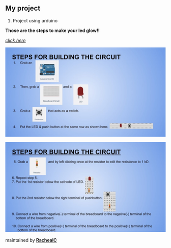 ## My project

1. Project using arduino

**Those are the steps to make your led  glow!!**

[_click here_](https://www.instructables.com/Arduino-Simulation-Using-Tinkercad-Circuit/)

![STEPS](https://github.com/Racheal-c/HappyLearning/blob/gh-pages/Images/steps1.jpg)

![STEPS](https://github.com/Racheal-c/HappyLearning/blob/gh-pages/Images/steps2.jpg)

maintained by [**RachealC**](https://github.com/Racheal-c)
